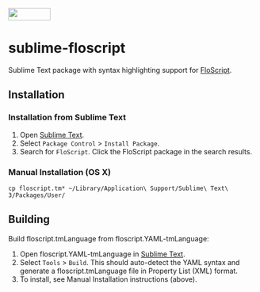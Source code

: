 <a href="https://github.com/ioflo/ioflo"><img src="https://github.com/ioflo/ioflo/blob/master/docs/images/floscript_logo.png?raw=true" height="25" width="85"></a>

# sublime-floscript
Sublime Text package with syntax highlighting support for [FloScript](https://github.com/ioflo/ioflo).

## Installation

### Installation from Sublime Text
1. Open [Sublime Text](http://www.sublimetext.com/).
2. Select `Package Control` > `Install Package`. 
3. Search for `FloScript`. Click the FloScript package in the search results.

### Manual Installation (OS X)
```console
cp floscript.tm* ~/Library/Application\ Support/Sublime\ Text\ 3/Packages/User/
```


## Building
Build floscript.tmLanguage from floscript.YAML-tmLanguage:

1. Open floscript.YAML-tmLanguage in [Sublime Text](http://www.sublimetext.com/).
2. Select `Tools` > `Build`. This should auto-detect the YAML syntax and generate a floscript.tmLanguage file in Property List (XML) format.
3. To install, see Manual Installation instructions (above).

